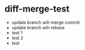 # diff-merge-test

* update branch wih merge commit
* update branch wih rebase
* test 1
* test 2
* test
